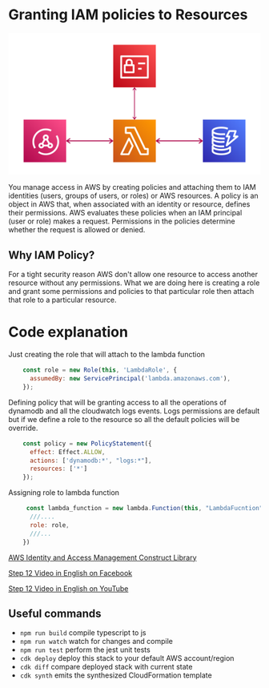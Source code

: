 # Granting IAM policies to Resources

![alt text](img/iam.png)

You manage access in AWS by creating policies and attaching them to IAM identities (users, groups of users, or roles) or AWS resources. A policy is an object in AWS that, when associated with an identity or resource, defines their permissions. AWS evaluates these policies when an IAM principal (user or role) makes a request. Permissions in the policies determine whether the request is allowed or denied.

## Why IAM Policy?
For a tight security reason AWS don't allow one resource to access another resource without any permissions. What we are doing here is creating a role and grant some permissions and policies to that particular role then attach that role to a particular resource.

# Code explanation

Just creating the role that will attach to the lambda function

```javascript
    const role = new Role(this, 'LambdaRole', {
      assumedBy: new ServicePrincipal('lambda.amazonaws.com'),
    });
```
Defining policy that will be granting access to all the operations of dynamodb and all the cloudwatch logs events. Logs permissions are default but if we define a role to the resource so all the default policies will be override.

```javascript
    const policy = new PolicyStatement({
      effect: Effect.ALLOW,
      actions: ['dynamodb:*', "logs:*"],
      resources: ['*']
    });
```

Assigning role to lambda function

```javascript
     const lambda_function = new lambda.Function(this, "LambdaFucntion", {
      ///....
      role: role,
      ///...
    })
```


[AWS Identity and Access Management Construct Library](https://docs.aws.amazon.com/cdk/api/latest/docs/aws-iam-readme.html)

[Step 12 Video in English on Facebook](https://www.facebook.com/zeeshanhanif/videos/10225434631997604)

[Step 12 Video in English on YouTube](https://www.youtube.com/watch?v=geV-TV7kTgE)


## Useful commands

 * `npm run build`   compile typescript to js
 * `npm run watch`   watch for changes and compile
 * `npm run test`    perform the jest unit tests
 * `cdk deploy`      deploy this stack to your default AWS account/region
 * `cdk diff`        compare deployed stack with current state
 * `cdk synth`       emits the synthesized CloudFormation template
